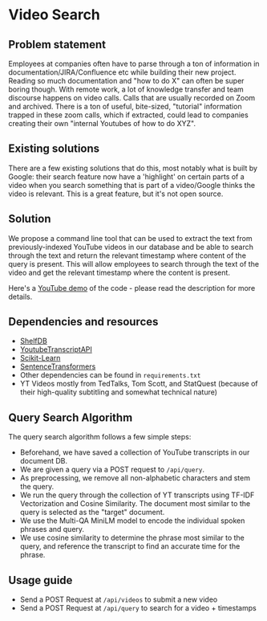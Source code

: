 # Video Search

## Problem statement

Employees at companies often have to parse through a ton of information in documentation/JIRA/Confluence etc while building their new project. Reading so much documentation and "how to do X" can often be super boring though. With remote work, a lot of knowledge transfer and team discourse happens on video calls. Calls that are usually recorded on Zoom and archived. There is a ton of useful, bite-sized, "tutorial" information trapped in these zoom calls, which if extracted, could lead to companies creating their own "internal Youtubes of how to do XYZ".

## Existing solutions

There are a few existing solutions that do this, most notably what is built by Google: their search feature now have a 'highlight' on certain parts of a video when you search something that is part of a video/Google thinks the video is relevant. This is a great feature, but it's not open source.

## Solution

We propose a command line tool that can be used to extract the text from previously-indexed YouTube videos in our database and be able to search through the text and return the relevant timestamp where content of the query is present. This will allow employees to search through the text of the video and get the relevant timestamp where the content is present.

Here's a [YouTube demo](https://youtu.be/ZQ8ux00RJkw) of the code - please read the description for more details.

## Dependencies and resources

- [ShelfDB](https://github.com/nitipit/shelfdb)
- [YoutubeTranscriptAPI](https://github.com/jdepoix/youtube-transcript-api)
- [Scikit-Learn](https://scikit-learn.org/stable/index.html)
- [SentenceTransformers](https://huggingface.co/sentence-transformers/multi-qa-MiniLM-L6-cos-v1)
- Other dependencies can be found in ```requirements.txt```
- YT Videos mostly from TedTalks, Tom Scott, and StatQuest (because of their high-quality subtitling and somewhat technical nature)

## Query Search Algorithm

The query search algorithm follows a few simple steps:
- Beforehand, we have saved a collection of YouTube transcripts in our document DB.
- We are given a query via a POST request to ```/api/query```.
- As preprocessing, we remove all non-alphabetic characters and stem the query.
- We run the query through the collection of YT transcripts using TF-IDF Vectorization and Cosine Similarity. The document most similar to the query is selected as the "target" document.
- We use the Multi-QA MiniLM model to encode the individual spoken phrases and query.
- We use cosine similarity to determine the phrase most similar to the query, and reference the transcript to find an accurate time for the phrase.


## Usage guide

- Send a POST Request at ```/api/videos``` to submit a new video
- Send a POST Request at ```/api/query``` to search for a video + timestamps
